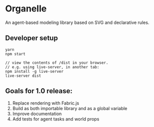 # Organelle

An agent-based modeling library based on SVG and declarative rules.

## Developer setup

    yarn
    npm start

    // view the contents of /dist in your browser.
    // e.g. using live-server, in another tab:
    npm install -g live-server
    live-server dist

## Goals for 1.0 release:

1. Replace rendering with Fabric.js
2. Build as both importable library and as a global variable
3. Improve documentation
4. Add tests for agent tasks and world props